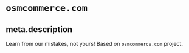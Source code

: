 # `osmcommerce.com`

## meta.description

Learn from our mistakes, not yours! Based on `osmcommerce.com` project.